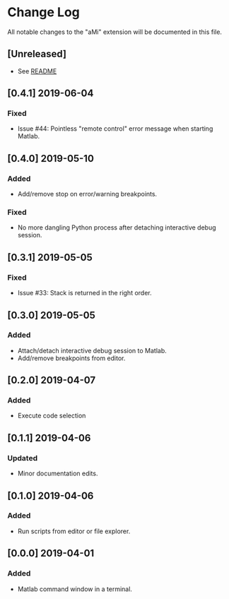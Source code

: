 # Change Log

All notable changes to the "aMi" extension will be documented in this file.

## [Unreleased]

- See [README](README.md)

## [0.4.1] 2019-06-04

### Fixed

- Issue #44: Pointless "remote control" error message when starting Matlab.

## [0.4.0] 2019-05-10

### Added

- Add/remove stop on error/warning breakpoints.

### Fixed

- No more dangling Python process after detaching interactive debug session.

## [0.3.1] 2019-05-05

### Fixed

- Issue #33: Stack is returned in the right order.

## [0.3.0] 2019-05-05

### Added

- Attach/detach interactive debug session to Matlab.
- Add/remove breakpoints from editor.

## [0.2.0] 2019-04-07

### Added

- Execute code selection

## [0.1.1] 2019-04-06

### Updated

- Minor documentation edits.

## [0.1.0] 2019-04-06

### Added

- Run scripts from editor or file explorer.

## [0.0.0] 2019-04-01

### Added

- Matlab command window in a terminal.
